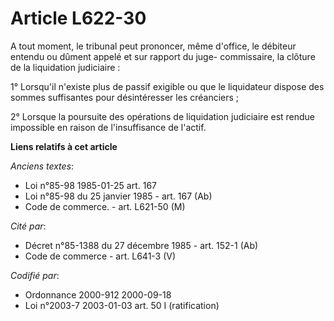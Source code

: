 # Article L622-30

A tout moment, le tribunal peut prononcer, même d'office, le débiteur entendu ou dûment appelé et sur rapport du juge-
commissaire, la clôture de la liquidation judiciaire :

1° Lorsqu'il n'existe plus de passif exigible ou que le liquidateur dispose des sommes suffisantes pour désintéresser les
créanciers ;

2° Lorsque la poursuite des opérations de liquidation judiciaire est rendue impossible en raison de l'insuffisance de
l'actif.

**Liens relatifs à cet article**

_Anciens textes_:

  - Loi n°85-98 1985-01-25 art. 167
  - Loi n°85-98 du 25 janvier 1985 - art. 167 (Ab)
  - Code de commerce. - art. L621-50 (M)

_Cité par_:

  - Décret n°85-1388 du 27 décembre 1985 - art. 152-1 (Ab)
  - Code de commerce - art. L641-3 (V)

_Codifié par_:

  - Ordonnance 2000-912 2000-09-18
  - Loi n°2003-7 2003-01-03 art. 50 I (ratification)
